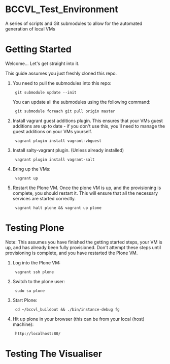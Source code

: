 BCCVL_Test_Environment
======================

A series of scripts and Git submodules to allow for the automated generation of local VMs

Getting Started
=========================

Welcome... Let's get straight into it.

This guide assumes you just freshly cloned this repo.

1. You need to pull the submodules into this repo:

		git submodule update --init

   You can update all the submodules using the following command:

		git submodule foreach git pull origin master

2. Install vagrant guest additions plugin. This
ensures that your VMs guest additions are up to date - if you don't use this, you'll
need to manage the guest additions on your VMs yourself.

		vagrant plugin install vagrant-vbguest

3. Install salty-vagrant plugin. (Unless already installed)

		vagrant plugin install vagrant-salt

4. Bring up the VMs:

		vagrant up

5. Restart the Plone VM. Once the plone VM is up, and the provisioning is complete,
you should restart it. This will ensure that all the necessary services are started
correctly.

		vagrant halt plone && vagrant up plone


Testing Plone
==========================

Note: This assumes you have finished the getting started steps, your VM is up, and has already been fully provisioned.
Don't attempt these steps until provisioning is complete, and you have restarted the Plone VM.

1. Log into the Plone VM:

		vagrant ssh plone

2. Switch to the plone user:

		sudo su plone

3. Start Plone:

		cd ~/bccvl_buildout && ./bin/instance-debug fg

4. Hit up plone in your browser (this can be from your local (host) machine):

		http://localhost:80/


Testing The Visualiser
==========================
